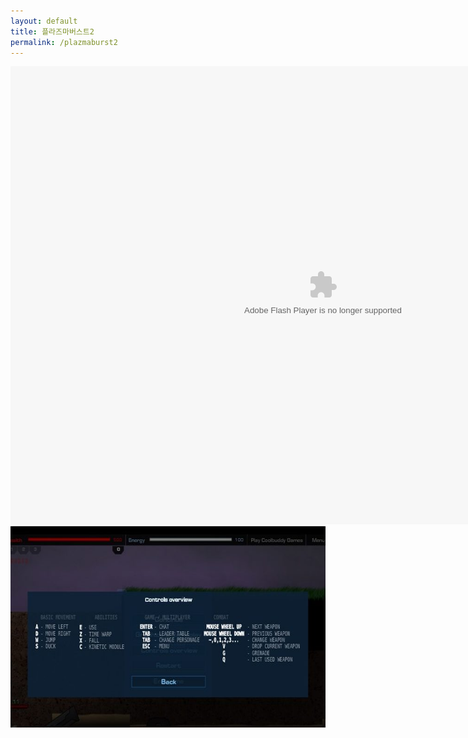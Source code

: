 ```yaml
---
layout: default
title: 플라즈마버스트2
permalink: /plazmaburst2
---
```



<center><embed src="http://cfile27.uf.tistory.com/media/121024334EB169A12E5BD7" type="application/x-shockwave-flash" width="1000" height="733"></center><center><img class="alignnone size-mh-magazine-lite-content wp-image-281" src="/images/플라즈마버스트2-조작키-678x322.jpg" alt="" width="678" height="322" /></center>